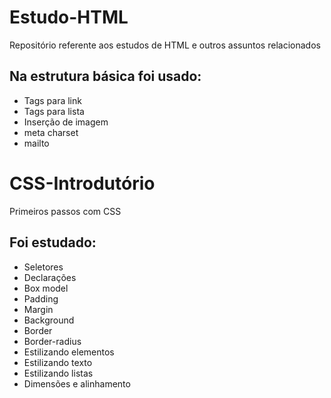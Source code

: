 # Estudo-HTML
Repositório referente aos estudos de HTML e outros assuntos relacionados
## Na estrutura básica foi usado:
+ Tags para link
+ Tags para lista
+ Inserção de imagem
+ meta charset
+ mailto

# CSS-Introdutório
Primeiros passos com CSS

## Foi estudado:
+ Seletores
+ Declarações
+ Box model
+ Padding
+ Margin
+ Background
+ Border
+ Border-radius
+ Estilizando elementos
+ Estilizando texto
+ Estilizando listas
+ Dimensões e alinhamento
